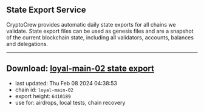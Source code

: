 ## State Export Service
CryptoCrew provides automatic daily state exports for all chains we validate. State export files can be used as genesis files and are a snapshot of the current blockchain state, including all validators, accounts, balances and delegations.

---
**Download: [loyal-main-02 state export](https://dl.ccvalidators.com/SERVICE/loyal/loyal-main-02_export_6410189.json)**
---

- last updated: Thu Feb 08 2024 04:38:53
- chain id: `loyal-main-02`
- export height: `6410189`
- use for: airdrops, local tests, chain recovery
